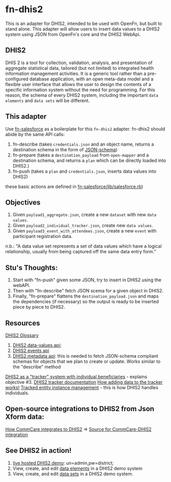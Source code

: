 # fn-dhis2
This is an adapter for DHIS2, intended to be used with OpenFn, but built to stand alone. This adapter will allow users to insert data values to a DHIS2 system using JSON from OpenFn's core and the DHIS2 WebApi.

DHIS2
-----------------
DHIS 2 is a tool for collection, validation, analysis, and presentation of aggregate statistical data, tailored (but not limited) to integrated health information management activities. It is a generic tool rather than a pre-configured database application, with an open meta-data model and a flexible user interface that allows the user to design the contents of a specific information system without the need for programming. For this reason, the schema of every DHIS2 system, including the important `data elements` and `data sets` will be different.

This adapter
----------------------
Use [fn-salesforce](https://github.com/OpenFn/fn-salesforce) as a boilerplate for this `fn-dhis2` adapter.
fn-dhis2 should abide by the same API calls:

1. fn-describe (takes `credentials.json` and an object name, returns a destination schema in the form of [JSON-schema](JSON-schema.org))
2. fn-prepare (takes a `destination_payload` from `open-mapper` and a destination schema, and returns a `plan` which can be directly loaded into DHIS2.)
3. fn-push (takes a `plan` and `credentials.json`, inserts data values into DHIS2)

these basic actions are defined in [fn-salesforce/lib/salesforce.rb](https://github.com/OpenFn/fn-salesforce/blob/master/lib/fn/salesforce.rb))

Objectives
-----------------------------------
1. Given `payload1_aggregate.json`, create a new `dataset` with new `data values`.
2. Given `payload2_individual_tracker.json`, create new `data values`.
3. Given `payload3_event_with_attendees.json`, create a new `event` with participant registration data.

n.b.: "A data value set represents a set of data values which have a logical relationship, usually from being captured off the same data entry form."


Stu's Thoughts:
-------------------
1. Start with "fn-push" given some JSON, try to insert in DHIS2 using the webAPI.
2. Then with "fn-describe" fetch JSON scema for a given object in DHIS2.
3. Finally, "fn-prepare" flattens the `destination_payload.json` and maps the dependencies (if necessary) so the output is ready to be inserted piece by piece to DHIS2.

Resources
----------------------
[DHIS2 Glossary](https://www.dhis2.org/doc/snapshot/en/user/html/go01.html)

1. [DHIS2 data-values api](https://www.dhis2.org/doc/snapshot/en/developer/html/ch01s11.html);
2. [DHIS2 events api](https://www.dhis2.org/doc/snapshot/en/developer/html/ch01s13.html)
3. [DHIS2 metadata api](https://www.dhis2.org/doc/snapshot/en/developer/html/ch01s06.html): this is needed to fetch JSON-schema compliant schemas for objects that we plan to create or update. Works similar to the "describe" method

[DHIS2 as a "tracker" system with individual beneficiaries](https://www.dhis2.org/individual-data-records) - explains objective #3.
[DHIS2 tracker documentation](https://www.dhis2.org/doc/snapshot/en/user/html/ch29.html)
[How adding data to the tracker works!](https://www.npmjs.com/package/dhis2-tracker-populator)
[Tracked entity instance management](https://www.dhis2.org/doc/snapshot/en/user/html/ch30s34.html) - this is how DHIS2 handles individuals.

Open-source integrations to DHIS2 from Json Xform data:
----------------------------------------------------------
[How CommCare integrates to DHIS2](http://commcare-hq.readthedocs.org/en/latest/dhis2_integration.html#implementation)
=> [Source for CommCare-DHIS2 integration](https://github.com/dimagi/commcare-hq/tree/ea85d66706068ffcc8d7440f061df3b30d2aeb1f/custom/dhis2)

See DHIS2 in action!
--------------------
1. [live hosted DHIS2 demo](https://apps.dhis2.org/demo/dhis-web-dashboard-integration/index.action): un=admin,pw=district;
2. View, create, and edit [data elements](https://apps.dhis2.org/demo/dhis-web-maintenance-datadictionary/dataElement.action) in a DHIS2 demo system
3. View, create, and edit [data sets](https://apps.dhis2.org/demo/dhis-web-maintenance-dataset/dataSet.action) in a DHIS2 demo system. 
